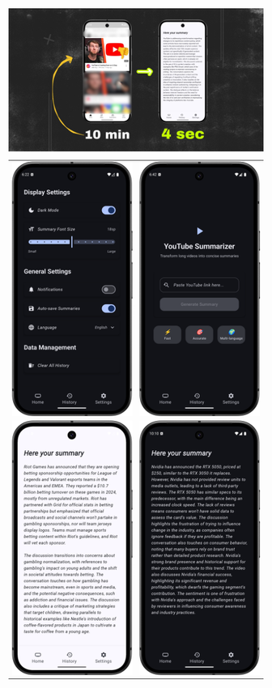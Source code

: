 <img src="https://github.com/samebrave/Sammary/blob/main/1.jpeg">
<table>
    <tr>
    <td><img src="https://github.com/samebrave/Sammary/blob/main/6.png?raw=true" width="300"></td>
    <td><img src="https://github.com/samebrave/Sammary/blob/main/7.png?raw=true" width="300"></td>
  </tr>
  <tr>
    <td><img src="https://github.com/samebrave/Sammary/blob/main/3.png?raw=true" width="300"></td>
    <td><img src="https://github.com/samebrave/Sammary/blob/main/4.png?raw=true" width="300"></td>
  </tr>
</table>
